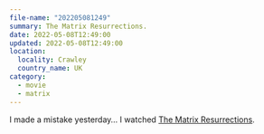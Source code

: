 ```yaml
---
file-name: "202205081249"
summary: The Matrix Resurrections.
date: 2022-05-08T12:49:00
updated: 2022-05-08T12:49:00
location:
  locality: Crawley
  country_name: UK
category:
  - movie
  - matrix
---
```


I made a mistake yesterday&hellip; I watched [The Matrix Resurrections](https://www.imdb.com/title/tt10838180/).
